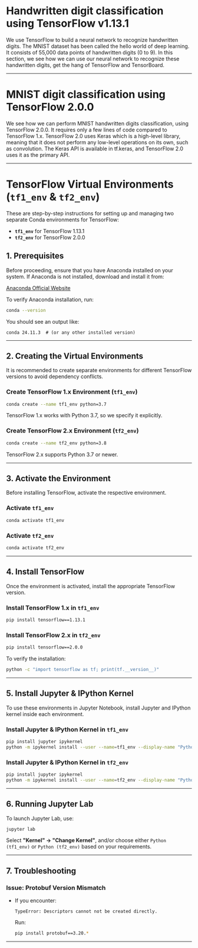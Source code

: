 # **Handwritten digit classification using TensorFlow v1.13.1**
We use TensorFlow to build a neural network to recognize handwritten
digits. The MNIST dataset has been called the hello world
of deep learning. It consists of 55,000 data points of handwritten digits (0 to
9).
In this section, we see how we can use our neural network to recognize
these handwritten digits, get the hang of TensorFlow and
TensorBoard.

---
# **MNIST digit classification using TensorFlow 2.0.0**

We see how we can perform MNIST handwritten digits
classification, using TensorFlow 2.0.0. It requires only a few lines of code
compared to TensorFlow 1.x. TensorFlow 2.0 uses
Keras which is a high-level library, meaning that it does
not perform any low-level operations on its own, such as convolution. The Keras API is
available in tf.keras, and TensorFlow 2.0 uses it as the primary API.

---

# **TensorFlow Virtual Environments (`tf1_env` & `tf2_env`)**

These are step-by-step instructions for setting up and managing two separate Conda environments for TensorFlow:
- **`tf1_env`** for TensorFlow 1.13.1
- **`tf2_env`** for TensorFlow 2.0.0

## **1. Prerequisites**
Before proceeding, ensure that you have Anaconda installed on your system. If Anaconda is not installed, download and install it from:

[Anaconda Official Website](https://www.anaconda.com/products/distribution)

To verify Anaconda installation, run:
```sh
conda --version
```
You should see an output like:
```
conda 24.11.3  # (or any other installed version)
```

---

## **2. Creating the Virtual Environments**
It is recommended to create separate environments for different TensorFlow versions to avoid dependency conflicts.

### **Create TensorFlow 1.x Environment (`tf1_env`)**
```sh
conda create --name tf1_env python=3.7
```
TensorFlow 1.x works with Python 3.7, so we specify it explicitly.

### **Create TensorFlow 2.x Environment (`tf2_env`)**
```sh
conda create --name tf2_env python=3.8
```
TensorFlow 2.x supports Python 3.7 or newer.

---

## **3. Activate the Environment**
Before installing TensorFlow, activate the respective environment.

### **Activate `tf1_env`**
```sh
conda activate tf1_env
```

### **Activate `tf2_env`**
```sh
conda activate tf2_env
```

---

## **4. Install TensorFlow**
Once the environment is activated, install the appropriate TensorFlow version.

### **Install TensorFlow 1.x in `tf1_env`**
```sh
pip install tensorflow==1.13.1
```

### **Install TensorFlow 2.x in `tf2_env`**
```sh
pip install tensorflow==2.0.0
```

To verify the installation:
```sh
python -c "import tensorflow as tf; print(tf.__version__)"
```

---

## **5. Install Jupyter & IPython Kernel**
To use these environments in Jupyter Notebook, install Jupyter and IPython kernel inside each environment.

### **Install Jupyter & IPython Kernel in `tf1_env`**
```sh
pip install jupyter ipykernel
python -m ipykernel install --user --name=tf1_env --display-name "Python (tf1_env)"
```

### **Install Jupyter & IPython Kernel in `tf2_env`**
```sh
pip install jupyter ipykernel
python -m ipykernel install --user --name=tf2_env --display-name "Python (tf2_env)"
```

---


## **6. Running Jupyter Lab**
To launch Jupyter Lab, use:
```sh
jupyter lab
```
Select **"Kernel" → "Change Kernel"**, and/or choose either `Python (tf1_env)` or `Python (tf2_env)` based on your requirements.

---

## **7. Troubleshooting**

### **Issue: Protobuf Version Mismatch**
- If you encounter:
  ```
  TypeError: Descriptors cannot not be created directly.
  ```
  Run:
  ```sh
  pip install protobuf==3.20.*
  ```

---

